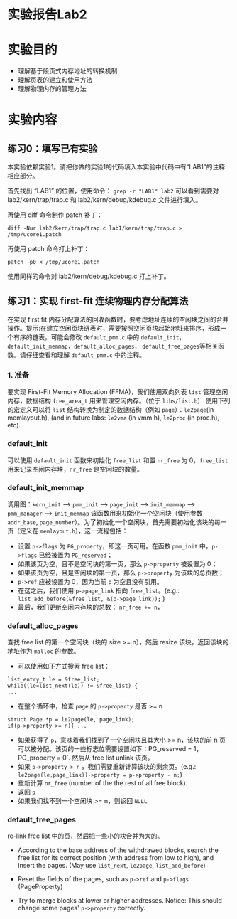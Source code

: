 # 实验报告Lab2

# 实验目的
* 理解基于段页式内存地址的转换机制
* 理解页表的建立和使用方法
* 理解物理内存的管理方法

# 实验内容
## 练习0：填写已有实验
本实验依赖实验1。请把你做的实验1的代码填入本实验中代码中有“LAB1”的注释相应部分。

首先找出 “LAB1” 的位置，使用命令：
`grep -r "LAB1" lab2`
可以看到需要对 lab2/kern/trap/trap.c 和 lab2/kern/debug/kdebug.c 文件进行填入。

再使用 diff 命令制作 patch 补丁：

`diff -Nur lab2/kern/trap/trap.c lab1/kern/trap/trap.c > /tmp/ucore1.patch`

再使用 patch 命令打上补丁：

`patch -p0 < /tmp/ucore1.patch`

使用同样的命令对 lab2/kern/debug/kdebug.c  打上补丁。


## 练习1：实现 first-fit 连续物理内存分配算法
在实现 first fit 内存分配算法的回收函数时，要考虑地址连续的空闲块之间的合并操作。提示:在建立空闲页块链表时，需要按照空闲页块起始地址来排序，形成一个有序的链表。可能会修改 `default_pmm.c` 中的 `default_init`，`default_init_memmap`，`default_alloc_pages`， `default_free_pages`等相关函数。请仔细查看和理解 `default_pmm.c` 中的注释。

### 1. 准备
要实现 First-Fit Memory Allocation (FFMA)，我们使用双向列表 `list` 管理空闲内存，数据结构 `free_area_t` 用来管理空闲内存。（位于 `libs/list.h`）
使用下列的宏定义可以将 `list` 结构转换为制定的数据结构（例如 `page`）：`le2page`(in memlayout.h), (and in future labs: `le2vma` (in vmm.h), `le2proc` (in proc.h), etc).

### default_init
可以使用 `default_init` 函数来初始化 `free_list` 和置 `nr_free` 为 0，`free_list` 用来记录空闲内存块，`nr_free` 是空闲块的数量。

### default_init_memmap
调用图：`kern_init` --> `pmm_init` --> `page_init` --> `init_memmap` --> `pmm_manager` --> `init_memmap`
该函数用来初始化一个空闲块（使用参数 `addr_base`, `page_number`）。为了初始化一个空闲块，首先需要初始化该块的每一页（定义在 `memlayout.h`），这一流程包括：
 - 设置 `p->flags` 为 `PG_property`，即这一页可用。在函数 `pmm_init` 中，`p->flags` 已经被置为 `PG_reserved`；
 - 如果该页为空，且不是空闲块的第一页，那么 `p->property` 被设置为 0；
 - 如果该页为空，且是空闲块的第一页，那么 `p->property` 为该块的总页数；
 - `p->ref` 应被设置为 0，因为当前 `p` 为空且没有引用。
 - 在这之后，我们使用 `p->page_link` 指向 `free_list`。(e.g.: `list_add_before(&free_list, &(p->page_link));` )
 - 最后，我们更新空闲内存块的总数： `nr_free += n`，

###  default_alloc_pages
查找 free list 的第一个空闲块（块的 size >= n），然后 resize 该块，返回该块的地址作为 `malloc` 的参数。
- 可以使用如下方式搜索 free list：

```
list_entry_t le = &free_list;
while((le=list_next(le)) != &free_list) {
...
```

 - 在整个循环中，检查 `page` 的 `p->property` 是否 >= n

```
struct Page *p = le2page(le, page_link);
if(p->property >= n){ ...
```

- 如果获得了 `p`，意味着我们找到了一个空闲块且其大小 >= n，该块的前 n 页可以被分配。该页的一些标志位需要设置如下：PG_reserved = 1`, `PG_property = 0`. 然后从 free list unlink 该页。
- 如果 `p->property > n` ，我们需要重新计算该块的剩余页。(e.g.: `le2page(le,page_link))->property = p->property - n;`)
- 重新计算 `nr_free` (number of the the rest of all free block).
- 返回 `p`
- 如果我们找不到一个空闲块 >= n，则返回 `NULL`

### default_free_pages
re-link free list 中的页，然后把一些小的块合并为大的。
- According to the base address of the withdrawed blocks, search the free list for its correct position (with address from low to high), and insert the pages. (May use `list_next`, `le2page`, `list_add_before`)

- Reset the fields of the pages, such as `p->ref` and `p->flags` (PageProperty)

- Try to merge blocks at lower or higher addresses. Notice: This should change some pages' `p->property` correctly.

